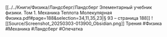 [[../../Книги/Физика/Ландсберг/Ландсберг Элементарный учебник физики. Том 1. Механика Теплота Молекулярная Физика.pdf#page=188&selection=34,11,35,23|§ 93 – страница 188]]
![[Source/Screenshot_20250303-013900_Obsidian.png]]
Трения
#Физика #Механика #Ландсберг #Опечатка 